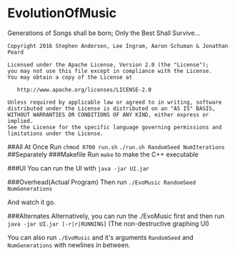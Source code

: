 # EvolutionOfMusic
Generations of Songs shall be born; Only the Best Shall Survive...
  
  
  
    Copyright 2016 Stephen Andersen, Lee Ingram, Aaron Schuman & Jonathan Peard

    Licensed under the Apache License, Version 2.0 (the "License");
    you may not use this file except in compliance with the License.
    You may obtain a copy of the License at

       http://www.apache.org/licenses/LICENSE-2.0

    Unless required by applicable law or agreed to in writing, software
    distributed under the License is distributed on an "AS IS" BASIS,
    WITHOUT WARRANTIES OR CONDITIONS OF ANY KIND, either express or implied.
    See the License for the specific language governing permissions and
    limitations under the License.

##All At Once
Run
   `chmod 0700 run.sh`
   `./run.sh RandomSeed NumIterations`
##Separately
###Makefile
Run
   `make`
to make the C++ executable

###UI
You can run the UI with
    `java -jar UI.jar`
    
###Overhead(Actual Program)
Then run
    `./EvoMusic RandomSeed NumGenerations`
    
And watch it go.

###Alternates
Alternatively, you can run the ./EvoMusic first and then run
    `java -jar UI.jar [-r|r|RUNNING]`
(The non-destructive graphing UI)

You can also run
      `./EvoMusic` and it's arguments `RandomSeed` and `NumGenerations` with newlines in between.
